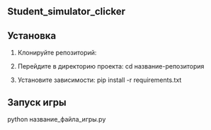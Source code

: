 ## Student_simulator_clicker

## Установка

1. Клонируйте репозиторий:

2. Перейдите в директорию проекта:
cd название-репозитория

3. Установите зависимости:
pip install -r requirements.txt

## Запуск игры

python название_файла_игры.py
